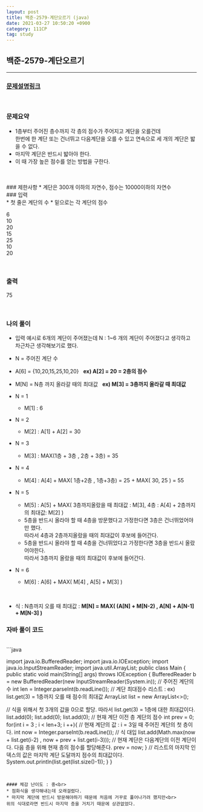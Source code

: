 ```yaml
---
layout: post
title: 백준-2579-계단오르기 (java)
date: 2021-03-27 10:50:20 +0900
category: 111CP
tag: study
---
```


## 백준-2579-계단오르기  

---
### [문제설명링크   ](https://www.acmicpc.net/problem/2579)
<br>  

### 문제요약 

* 1층부터 주어진 층수까지 각 층의 점수가 주어지고 계단을 오를건데<br>
한번에 한 계단 또는 건너뛰고 다음계단을 오를 수 있고 연속으로 세 개의 계단은 밟을 수 없다.
* 마지막 계단은 반드시 밟아야 한다.
* 이 때 가장 높은 점수를 얻는 방법을 구한다.  

<br>  

 


<br>
### 제한사항
* 계단은 300개 이하의 자연수, 점수는 10000이하의 자연수

<br>
### 입력<br>
* 첫 줄은 계단의 수
* 밑으로는 각 계단의 점수

6<br>
10<br>
20<br>
15<br>
25<br>
10<br>
20<br>

<br>
  

### 출력  

75


<br>

### 나의 풀이<br>  
  
* 입력 예시로 6개의 계단이 주어졌는데 N : 1~6 개의 계단이 주어졌다고 생각하고 차근차근 생각해보기로 했다.<br>
* N = 주어진 계단 수 <br>
* A[6] = {10,20,15,25,10,20} &nbsp; **ex) A[2] = 20 = 2층의 점수**<br>
* M[N] = N층 까지 올라갈 때의 최대값 &nbsp; **ex) M[3] = 3층까지 올라갈 때 최대값**

* N = 1
	* M[1] : 6
* N = 2
	* M[2] : A[1] + A[2] = 30
* N = 3
	* M[3] : MAX(1층 + 3층 , 2층 + 3층) = 35
* N = 4
	* M[4] : A[4] + MAX( 1층+2층 , 1층+3층) = 25 + MAX( 30, 25 ) = 55
* N = 5
	* M[5] : A[5] + MAX( 3층까지올랐을 때 최대값 : M[3], 4층 : A[4] + 2층까지의 최대값: M[2] )
	* 5층을 반드시 올라야 할 때 4층을 방문했다고 가정한다면 3층은 건너뛰었어야만 했다. <br>
따라서 4층과 2층까지올랐을 때의 최대값이 후보에 들어간다.
	* 5층을 반드시 올라야 할 때 4층을 건너뛰었다고 가정한다면 3층을 반드시 올랐어야한다.<br>
따라서 3층까지 올랐을 때의 최대값이 후보에 들어간다.
* N = 6
	* M[6] : A[6] + MAX( M[4] , A[5] + M[3] )   

<br>  

* 식 :  N층까지 오를 때 최대값 :  **M[N]  =  MAX( (A[N] + M[N-2)  , A[N] + A[N-1] + M[N-3] )** <br>  


### 자바 풀이 코드  

<br>
```java

import java.io.BufferedReader;
import java.io.IOException;
import java.io.InputStreamReader;
import java.util.ArrayList;
public class Main {
    public static void main(String[] args) throws IOException {
        BufferedReader b = new BufferedReader(new InputStreamReader(System.in));
// 주어진 계단의 수
        int len = Integer.parseInt(b.readLine());
// 계단 최대점수 리스트 : ex) list.get(3) = 1층까지 오를 때 점수의 최대값
        ArrayList<Integer> list = new ArrayList<>();

// 식을 위해서 첫 3개의 값을 0으로 할당. 따라서 list.get(3) = 1층에 대한 최대값이다.
        list.add(0);
        list.add(0);
        list.add(0);
// 현재 계단 이전 층 계단의 점수
        int prev = 0;
        for(int i = 3 ; i < len+3; i ++){
// 현재 계단의 값 : i = 3일 때 주어진 계단의 첫 층이다.
            int now = Integer.parseInt(b.readLine());
// 식 대입
            list.add(Math.max(now + list.get(i-2) , now + prev + list.get(i-3)));
// 현재 계단은 다음계단의 이전 계단이다. 다음 층을 위해 현재 층의 점수를 할당해준다.
            prev = now;
        }
// 리스트의 마지막 인덱스의 값은 마지막 계단 도달까지 점수의 최대값이다.
        System.out.println(list.get(list.size()-1));
    }
}

```


#### 체감 난이도 : 중<br>  
* 점화식을 생각해내는데 오래걸렸다.
* 마지막 계단에 반드시 방문해야하기 때문에 처음에 거꾸로 풀어나가려 했지만<br>
위의 식대로라면 반드시 마지막 층을 거치기 때문에 상관없었다. 
 